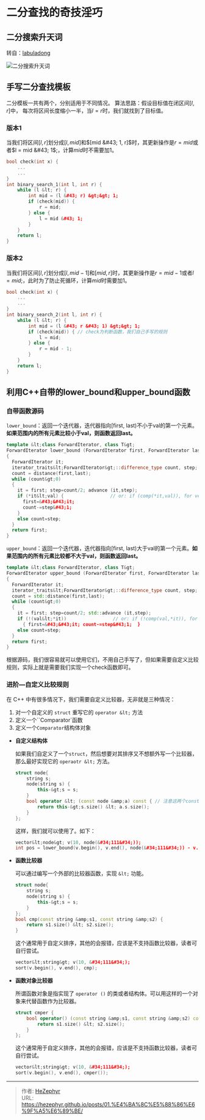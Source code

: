 # 二分查找的奇技淫巧

## 二分搜索升天词

转自：[labuladong](https://zhuanlan.zhihu.com/p/79553968)

![二分搜索升天词](https://raw.githubusercontent.com/HeZephyr/NewPicGoLibrary/main/img/v2-a56776ec0125789e6169e715f3a4a22d_720w.webp)

## 手写二分查找模板

二分模板一共有两个，分别适用于不同情况。
算法思路：假设目标值在闭区间$[l, r]$中， 每次将区间长度缩小一半，当$l = r$时，我们就找到了目标值。

### 版本1

当我们将区间$[l, r]$划分成$[l, mid]$和$[mid &#43; 1, r]$时，其更新操作是$r = mid$或者$l = mid &#43; 1$;，计算$mid$时不需要加$1$。

```cpp
bool check(int x) {
    ...
    ...
}
int binary_search_1(int l, int r) {
    while (l &lt; r) {
        int mid = (l &#43; r) &gt;&gt; 1;
        if (check(mid)) {
            r = mid;
        } else {
            l = mid &#43; 1;
        }
    }
    return l;
}
```

### 版本2

当我们将区间$[l, r]$划分成$[l, mid-1]$和$[mid, r]$时，其更新操作是$r = mid - 1$或者$l = mid$;，此时为了防止死循环，计算$mid$时需要加$1$。

```cpp
bool check(int x) {
    ...
    ...
}
int binary_search_2(int l, int r) {
    while (l &lt; r) {
        int mid = (l &#43; r &#43; 1) &gt;&gt; 1;
        if (check(mid)) { // check为判断函数，我们自己手写的规则
            l = mid;
        } else {
            r = mid - 1;
        }
    }
    return l;
}
```

## 利用C&#43;&#43;自带的lower_bound和upper_bound函数

### 自带函数源码

`lower_bound`：返回一个迭代器，迭代器指向[first, last)不小于val的第一个元素。**如果范围内的所有元素比较小于val，则函数返回last。**

```cpp
template &lt;class ForwardIterator, class T&gt;
ForwardIterator lower_bound (ForwardIterator first, ForwardIterator last, const T&amp; val)
{
  ForwardIterator it;
  iterator_traits&lt;ForwardIterator&gt;::difference_type count, step;
  count = distance(first,last);
  while (count&gt;0)
  {
    it = first; step=count/2; advance (it,step);
    if (*it&lt;val) {                 // or: if (comp(*it,val)), for version (2)
      first=&#43;&#43;it;
      count-=step&#43;1;
    }
    else count=step;
  }
  return first;
}
```

`upper_bound`：返回一个迭代器，迭代器指向[first, last)大于val的第一个元素。**如果范围内的所有元素比较都不大于val，则函数返回last。**

```cpp
template &lt;class ForwardIterator, class T&gt;
ForwardIterator upper_bound (ForwardIterator first, ForwardIterator last, const T&amp; val)
{
  ForwardIterator it;
  iterator_traits&lt;ForwardIterator&gt;::difference_type count, step;
  count = std::distance(first,last);
  while (count&gt;0)
  {
    it = first; step=count/2; std::advance (it,step);
    if (!(val&lt;*it))                 // or: if (!comp(val,*it)), for version (2)
      { first=&#43;&#43;it; count-=step&#43;1;  }
    else count=step;
  }
  return first;
}
```

根据源码，我们很容易就可以使用它们，不用自己手写了，但如果需要自定义比较规则，实际上就是需要我们实现一个check函数即可。

### 进阶—自定义比较规则

在 C&#43;&#43; 中有很多情况下，我们需要自定义比较器，无非就是三种情况：

1. 对一个自定义的 `struct` 重写它的 `operator &lt;` 方法
2. 定义一个``Comparator`函数
3. 定义一个`Comparator`结构体对象

* **自定义结构体**

  如果我们自定义了一个`struct`，然后想要对其排序又不想额外写一个比较器，那么最好实现它的 `operaotr &lt;` 方法。

  ```cpp
  struct node{
      string s;
      node(string s) {
          this-&gt;s = s;
      }
      bool operator &lt; (const node &amp;a) const { // 注意这两个const，必须要加上，否则会报错，前者const是能接收非const和const的实参，后者const是表明该函数不会修改类成员变量。
          return this-&gt;s.size() &lt; a.s.size();
      }
  };
  ```

  这样，我们就可以使用了。如下：

  ```cpp
  vector&lt;node&gt; v(10, node(&#34;111&#34;));
  int pos = lower_bound(v.begin(), v.end(), node(&#34;111&#34;)) - v.begin();
  ```

* **函数比较器**

  可以通过编写一个外部的比较器函数，实现 `&lt;` 功能。

  ```cpp
  struct node{
      string s;
      node(string s) {
          this-&gt;s = s;
      }
  };
  bool cmp(const string &amp;s1, const string &amp;s2) {
      return s1.size() &lt; s2.size();
  }
  ```

  这个通常用于自定义排序，其他的会报错，应该是不支持函数比较器，读者可自行尝试。

  ```cpp
  vector&lt;string&gt; v(10, &#34;111&#34;);
  sort(v.begin(), v.end(), cmp);
  ```

* **函数对象比较器**

  所谓函数对象是指实现了 `operator ()` 的类或者结构体。可以用这样的一个对象来代替函数作为比较器。

  ```cpp
  struct cmper {
      bool operator() (const string &amp;s1, const string &amp;s2) const {
          return s1.size() &lt; s2.size();
      }
  };
  ```

  这个通常用于自定义排序，其他的会报错，应该是不支持函数比较器，读者可自行尝试。

  ```cpp
  vector&lt;string&gt; v(10, &#34;111&#34;);
  sort(v.begin(), v.end(), cmper());
  ```


---

> 作者: [HeZephyr](https://github.com/HeZephyr)  
> URL: https://hezephyr.github.io/posts/01.%E4%BA%8C%E5%88%86%E6%9F%A5%E6%89%BE/  

